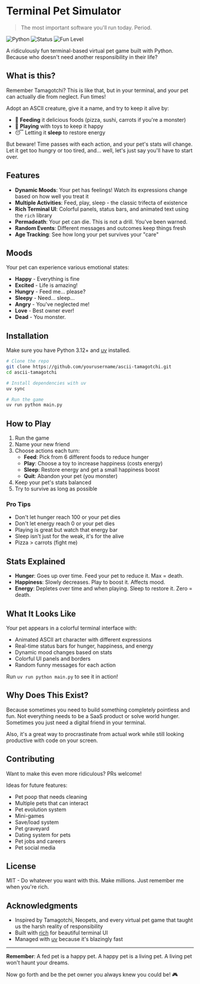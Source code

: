 # Terminal Pet Simulator

> The most important software you'll run today. Period.

![Python](https://img.shields.io/badge/python-3.12+-blue.svg)
![Status](https://img.shields.io/badge/status-absolutely%20essential-brightgreen.svg)
![Fun Level](https://img.shields.io/badge/fun%20level-MAXIMUM-ff69b4.svg)

A ridiculously fun terminal-based virtual pet game built with Python. Because who doesn't need another responsibility in their life?

## What is this?

Remember Tamagotchi? This is like that, but in your terminal, and your pet can actually die from neglect. Fun times!

Adopt an ASCII creature, give it a name, and try to keep it alive by:
- 🍕 **Feeding** it delicious foods (pizza, sushi, carrots if you're a monster)
- 🎾 **Playing** with toys to keep it happy
- 😴 Letting it **sleep** to restore energy

But beware! Time passes with each action, and your pet's stats will change. Let it get too hungry or too tired, and... well, let's just say you'll have to start over.

## Features

- **Dynamic Moods**: Your pet has feelings! Watch its expressions change based on how well you treat it
- **Multiple Activities**: Feed, play, sleep - the classic trifecta of existence
- **Rich Terminal UI**: Colorful panels, status bars, and animated text using the `rich` library
- **Permadeath**: Your pet can die. This is not a drill. You've been warned.
- **Random Events**: Different messages and outcomes keep things fresh
- **Age Tracking**: See how long your pet survives your "care"

## Moods

Your pet can experience various emotional states:

- **Happy** - Everything is fine
- **Excited** - Life is amazing!
- **Hungry** - Feed me... please?
- **Sleepy** - Need... sleep...
- **Angry** - You've neglected me!
- **Love** - Best owner ever!
- **Dead** - You monster.

## Installation

Make sure you have Python 3.12+ and [uv](https://github.com/astral-sh/uv) installed.

```bash
# Clone the repo
git clone https://github.com/yourusername/ascii-tamagotchi.git
cd ascii-tamagotchi

# Install dependencies with uv
uv sync

# Run the game
uv run python main.py
```

## How to Play

1. Run the game
2. Name your new friend
3. Choose actions each turn:
   - **Feed**: Pick from 6 different foods to reduce hunger
   - **Play**: Choose a toy to increase happiness (costs energy)
   - **Sleep**: Restore energy and get a small happiness boost
   - **Quit**: Abandon your pet (you monster)
4. Keep your pet's stats balanced
5. Try to survive as long as possible

### Pro Tips

- Don't let hunger reach 100 or your pet dies
- Don't let energy reach 0 or your pet dies
- Playing is great but watch that energy bar
- Sleep isn't just for the weak, it's for the alive
- Pizza > carrots (fight me)

## Stats Explained

- **Hunger**: Goes up over time. Feed your pet to reduce it. Max = death.
- **Happiness**: Slowly decreases. Play to boost it. Affects mood.
- **Energy**: Depletes over time and when playing. Sleep to restore it. Zero = death.

## What It Looks Like

Your pet appears in a colorful terminal interface with:
- Animated ASCII art character with different expressions
- Real-time status bars for hunger, happiness, and energy
- Dynamic mood changes based on stats
- Colorful UI panels and borders
- Random funny messages for each action

Run `uv run python main.py` to see it in action!

## Why Does This Exist?

Because sometimes you need to build something completely pointless and fun. Not everything needs to be a SaaS product or solve world hunger. Sometimes you just need a digital friend in your terminal.

Also, it's a great way to procrastinate from actual work while still looking productive with code on your screen.

## Contributing

Want to make this even more ridiculous? PRs welcome!

Ideas for future features:
- Pet poop that needs cleaning
- Multiple pets that can interact
- Pet evolution system
- Mini-games
- Save/load system
- Pet graveyard
- Dating system for pets
- Pet jobs and careers
- Pet social media

## License

MIT - Do whatever you want with this. Make millions. Just remember me when you're rich.

## Acknowledgments

- Inspired by Tamagotchi, Neopets, and every virtual pet game that taught us the harsh reality of responsibility
- Built with [rich](https://github.com/Textualize/rich) for beautiful terminal UI
- Managed with [uv](https://github.com/astral-sh/uv) because it's blazingly fast

---

**Remember**: A fed pet is a happy pet. A happy pet is a living pet. A living pet won't haunt your dreams.

Now go forth and be the pet owner you always knew you could be! 🎮
